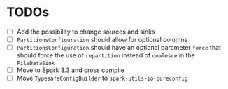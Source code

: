 # TODOs

- [ ] Add the possibility to change sources and sinks
- [ ] `PartitionsConfiguration` should allow for optional columns
- [ ] `PartitionsConfiguration` should have an optional parameter `force` that should force the use of `repartition` instead of `coalesce` in the `FileDataSink`
- [ ] Move to Spark 3.3 and cross compile 
- [ ] Move `TypesafeConfigBuilder` to `spark-utils-io-pureconfig`